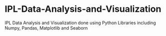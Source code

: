 # IPL-Data-Analysis-and-Visualization
IPL Data Analysis and Visualization done using Python Libraries including Numpy, Pandas, Matplotlib and Seaborn
